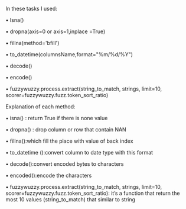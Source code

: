 In these tasks I used:

•	Isna()

•	dropna(axis=0 or axis=1,inplace =True)

•	fillna(method='bfill')

•	to_datetime(columnsName,format="%m/%d/%Y")

•	decode()

•	encode()

•	fuzzywuzzy.process.extract(string_to_match, strings, 
   limit=10, scorer=fuzzywuzzy.fuzz.token_sort_ratio)






Explanation of each method:

•	isna() : return True if there is none value

•	dropna() : drop column or row that contain NAN

•	fillna():which fill the place with value of back index

•	to_datetime ():convert column to date type with this format

•	decode():convert encoded bytes to characters

•	encoded():encode the characters

•	fuzzywuzzy.process.extract(string_to_match, strings, 
   limit=10, scorer=fuzzywuzzy.fuzz.token_sort_ratio): it’s  a function
that return the most 10 values (string_to_match) that similar to string 


